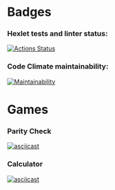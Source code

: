 # Badges
### Hexlet tests and linter status:
[![Actions Status](https://github.com/sergr88/python-project-49/actions/workflows/hexlet-check.yml/badge.svg)](https://github.com/sergr88/python-project-49/actions)
### Code Climate maintainability:
[![Maintainability](https://api.codeclimate.com/v1/badges/3f4a80dbf7c35f2df2ab/maintainability)](https://codeclimate.com/github/sergr88/python-project-49/maintainability)

# Games
### Parity Check
[![asciicast](https://asciinema.org/a/UailWEfjn0Zn5ABfVNzkNrdLx.svg)](https://asciinema.org/a/UailWEfjn0Zn5ABfVNzkNrdLx)
### Calculator
[![asciicast](https://asciinema.org/a/649751.svg)](https://asciinema.org/a/649751)
